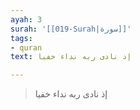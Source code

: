 ```yaml
---
ayah: 3
surah: '[[019-Surah|سورة]]'
tags:
- quran
text: إذ نادى ربه نداء خفيا

---
```

> إذ نادى ربه نداء خفيا
